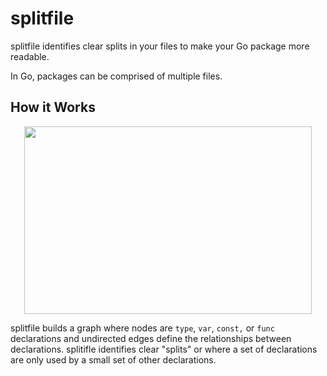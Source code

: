 # splitfile

splitfile identifies clear splits in your files to make your Go package more readable.

In Go, packages can be comprised of multiple files.

## How it Works

<p align="center">
  <img width="460" height="300" src="">
</p>

splitfile builds a graph where nodes are `type`, `var`, `const,` or `func` declarations
and undirected edges define the relationships between declarations. splitifle identifies
clear "splits" or where a set of declarations are only used by a small set of other
declarations.
